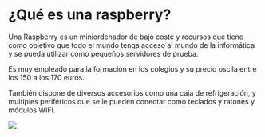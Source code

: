 # ¿Qué es una raspberry?
Una Raspberry es un miniordenador de bajo coste y recursos que tiene como objetivo que todo el mundo tenga acceso al mundo de la informática y se pueda utilizar como pequeños servidores de prueba.

Es muy empleado para la formación en los colegios y su precio oscila entre los 150 a los 170 euros.

También dispone de diversos accesorios como una caja de refrigeración, y multiples periféricos que se le pueden conectar como teclados y ratones y módulos WIFI.

![](imagenes/Raspberry.jpg)
